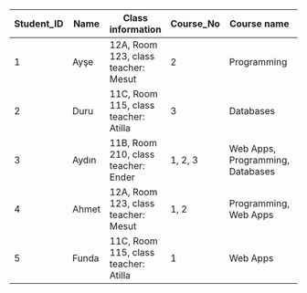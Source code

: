 | Student_ID | Name       | Class information                    | Course_No | Course name                         | Grades |
|------------|------------|--------------------------------------|-----------|-------------------------------------|---------------------------------|
| 1          | Ayşe      | 12A, Room 123, class teacher: Mesut   | 2         | Programming                         | 80                              |
| 2          | Duru | 11C, Room 115, class teacher: Atilla | 3         | Databases                           | 70                              |
| 3          | Aydın     | 11B, Room 210, class teacher: Ender | 1, 2, 3   | Web Apps, Programming, Databases | 90, 60, 74                       |
| 4          | Ahmet      | 12A, Room 123, class teacher: Mesut   | 1, 2      | Programming, Web Apps            | 67, 50                           |
| 5          | Funda      | 11C, Room 115, class teacher: Atilla | 1         | Web Apps                         | 72                              |
